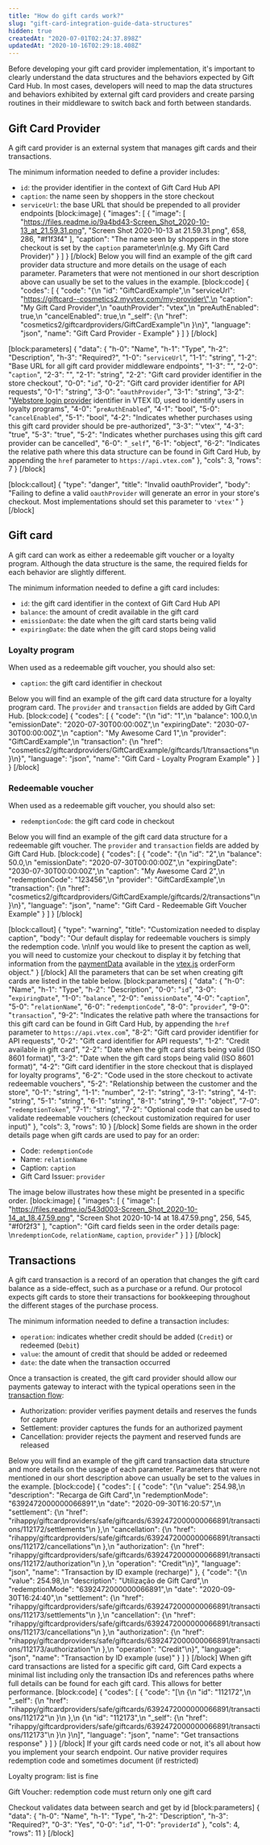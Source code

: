 ```yaml
---
title: "How do gift cards work?"
slug: "gift-card-integration-guide-data-structures"
hidden: true
createdAt: "2020-07-01T02:24:37.898Z"
updatedAt: "2020-10-16T02:29:18.408Z"
---
```

Before developing your gift card provider implementation, it's important to clearly understand the data structures and the behaviors expected by Gift Card Hub. In most cases, developers will need to map the data structures and behaviors exhibited by external gift card providers and create parsing routines in their middleware to switch back and forth between standards.

## Gift Card Provider

A gift card provider is an external system that manages gift cards and their transactions. 

The minimum information needed to define a provider includes:

- `id`: the provider identifier in the context of Gift Card Hub API
- `caption`: the name seen by shoppers in the store checkout
- `serviceUrl`: the base URL that should be prepended to all provider endpoints
[block:image]
{
  "images": [
    {
      "image": [
        "https://files.readme.io/9a4bd43-Screen_Shot_2020-10-13_at_21.59.31.png",
        "Screen Shot 2020-10-13 at 21.59.31.png",
        658,
        286,
        "#f1f3f4"
      ],
      "caption": "The name seen by shoppers in the store checkout is set by the `caption` parameter\n\n(e.g. My Gift Card Provider)"
    }
  ]
}
[/block]
Below you will find an example of the gift card provider data structure and more details on the usage of each parameter. Parameters that were not mentioned in our short description above can usually be set to the values in the example.
[block:code]
{
  "codes": [
    {
      "code": "{\n    \"id\": \"GiftCardExample\",\n    \"serviceUrl\": \"https://giftcard--cosmetics2.myvtex.com/my-provider\",\n    \"caption\": \"My Gift Card Provider\",\n    \"oauthProvider\": \"vtex\",\n    \"preAuthEnabled\": true,\n    \"cancelEnabled\": true,\n    \"_self\": {\n        \"href\": \"cosmetics2/giftcardproviders/GiftCardExample\"\n    }\n}",
      "language": "json",
      "name": "Gift Card Provider - Example"
    }
  ]
}
[/block]

[block:parameters]
{
  "data": {
    "h-0": "Name",
    "h-1": "Type",
    "h-2": "Description",
    "h-3": "Required?",
    "1-0": "`serviceUrl`",
    "1-1": "string",
    "1-2": "Base URL for all gift card provider middleware endpoints",
    "1-3": "",
    "2-0": "`caption`",
    "2-3": "",
    "2-1": "string",
    "2-2": "Gift card provider identifier in the store checkout",
    "0-0": "`id`",
    "0-2": "Gift card provider identifier for API requests",
    "0-1": "string",
    "3-0": "`oauthProvider`",
    "3-1": "string",
    "3-2": "[Webstore login provider](https://developers.vtex.com/docs/login-integration-guide-webstore-oauth2) identifier in VTEX ID, used to identify users in loyalty programs",
    "4-0": "`preAuthEnabled`",
    "4-1": "bool",
    "5-0": "`cancelEnabled`",
    "5-1": "bool",
    "4-2": "Indicates whether purchases using this gift card provider should be pre-authorized",
    "3-3": "'vtex'",
    "4-3": "true",
    "5-3": "true",
    "5-2": "Indicates whether purchases using this gift card provider can be cancelled",
    "6-0": "`_self`",
    "6-1": "object",
    "6-2": "Indicates the relative path where this data structure can be found in Gift Card Hub, by appending the `href` parameter to `https://api.vtex.com`"
  },
  "cols": 3,
  "rows": 7
}
[/block]

[block:callout]
{
  "type": "danger",
  "title": "Invalid oauthProvider",
  "body": "Failing to define a valid `oauthProvider` will generate an error in your store's checkout. Most implementations should set this parameter to `'vtex'`"
}
[/block]
## Gift card

A gift card can work as either a redeemable gift voucher or a loyalty program. Although the data structure is the same, the required fields for each behavior are slightly different. 

The minimum information needed to define a gift card includes:

- `id`: the gift card identifier in the context of Gift Card Hub API
- `balance`: the amount of credit available in the gift card
- `emissionDate`: the date when the gift card starts being valid
- `expiringDate`: the date when the gift card stops being valid

### Loyalty program

When used as a redeemable gift voucher, you should also set:

- `caption`: the gift card identifier in checkout

Below you will find an example of the gift card data structure for a loyalty program card. The `provider` and `transaction` fields are added by Gift Card Hub.
[block:code]
{
  "codes": [
    {
      "code": "{\n    \"id\": \"1\",\n    \"balance\": 100.0,\n    \"emissionDate\": \"2020-07-30T00:00:00Z\",\n    \"expiringDate\": \"2030-07-30T00:00:00Z\",\n    \"caption\": \"My Awesome Card 1\",\n    \"provider\": \"GiftCardExample\",\n    \"transaction\": {\n        \"href\": \"cosmetics2/giftcardproviders/GiftCardExample/giftcards/1/transactions\"\n    }\n}",
      "language": "json",
      "name": "Gift Card - Loyalty Program Example"
    }
  ]
}
[/block]
### Redeemable voucher

When used as a redeemable gift voucher, you should also set:

- `redemptionCode`: the gift card code in checkout

Below you will find an example of the gift card data structure for a redeemable gift voucher. The `provider` and `transaction` fields are added by Gift Card Hub.
[block:code]
{
  "codes": [
    {
      "code": "{\n    \"id\": \"2\",\n    \"balance\": 50.0,\n    \"emissionDate\": \"2020-07-30T00:00:00Z\",\n    \"expiringDate\": \"2030-07-30T00:00:00Z\",\n    \"caption\": \"My Awesome Card 2\",\n    \"redemptionCode\": \"123456\",\n    \"provider\": \"GiftCardExample\",\n    \"transaction\": {\n        \"href\": \"cosmetics2/giftcardproviders/GiftCardExample/giftcards/2/transactions\"\n    }\n}",
      "language": "json",
      "name": "Gift Card - Redeemable Gift Voucher Example"
    }
  ]
}
[/block]

[block:callout]
{
  "type": "warning",
  "title": "Customization needed to display caption",
  "body": "Our default display for redeemable vouchers is simply the redemption code. \n\nIf you would like to present the caption as well, you will need to customize your checkout to display it by fetching that information from the [paymentData](https://github.com/vtex/vtex.js/blob/master/docs/checkout/order-form.md#paymentData) available in the [vtex.js](https://github.com/vtex/vtex.js) orderForm object."
}
[/block]
All the parameters that can be set when creating gift cards are listed in the table below.
[block:parameters]
{
  "data": {
    "h-0": "Name",
    "h-1": "Type",
    "h-2": "Description",
    "0-0": "`id`",
    "3-0": "`expiringDate`",
    "1-0": "`balance`",
    "2-0": "`emissionDate`",
    "4-0": "`caption`",
    "5-0": "`relationName`",
    "6-0": "`redemptionCode`",
    "8-0": "`provider`",
    "9-0": "`transaction`",
    "9-2": "Indicates the relative path where the transactions for this gift card can be found in Gift Card Hub, by appending the `href` parameter to `https://api.vtex.com`",
    "8-2": "Gift card provider identifier for API requests",
    "0-2": "Gift card identifier for API requests",
    "1-2": "Credit available in gift card",
    "2-2": "Date when the gift card starts being valid (ISO 8601 format)",
    "3-2": "Date when the gift card stops being valid (ISO 8601 format)",
    "4-2": "Gift card identifier in the store checkout that is displayed for loyalty programs",
    "6-2": "Code used in the store checkout to activate redeemable vouchers",
    "5-2": "Relationship between the customer and the store",
    "0-1": "string",
    "1-1": "number",
    "2-1": "string",
    "3-1": "string",
    "4-1": "string",
    "5-1": "string",
    "6-1": "string",
    "8-1": "string",
    "9-1": "object",
    "7-0": "`redemptionToken`",
    "7-1": "string",
    "7-2": "Optional code that can be used to validate redeemable vouchers (checkout customization required for user input)"
  },
  "cols": 3,
  "rows": 10
}
[/block]
Some fields are shown in the order details page when gift cards are used to pay for an order:

- Code: `redemptionCode`
- Name: `relationName`
- Caption: `caption`
- Gift Card Issuer: `provider`

The image below illustrates how these might be presented in a specific order.
[block:image]
{
  "images": [
    {
      "image": [
        "https://files.readme.io/543d003-Screen_Shot_2020-10-14_at_18.47.59.png",
        "Screen Shot 2020-10-14 at 18.47.59.png",
        256,
        545,
        "#f0f2f3"
      ],
      "caption": "Gift card fields seen in the order details page: \n`redemptionCode`, `relationName`, `caption`, `provider`"
    }
  ]
}
[/block]
## Transactions

A gift card transaction is a record of an operation that changes the gift card balance as a side-effect, such as a purchase or a refund. Our protocol expects gift cards to store their transactions for bookkeeping throughout the different stages of the purchase process. 

The minimum information needed to define a transaction includes: 

- `operation`: indicates whether credit should be added (`Credit`) or redeemed (`Debit`)
- `value`: the amount of credit that should be added or redeemed
- `date`: the date when the transaction occurred

Once a transaction is created, the gift card provider should allow our payments gateway to interact with the typical operations seen in the [transaction flow](https://help.vtex.com/en/tutorial/fluxo-da-transacao-no-pagamentos--Er2oWmqPIWWyeIy4IoEoQ):

- Authorization: provider verifies payment details and reserves the funds for capture
- Settlement: provider captures the funds for an authorized payment
- Cancellation: provider rejects the payment and reserved funds are released

Below you will find an example of the gift card transaction data structure and more details on the usage of each parameter. Parameters that were not mentioned in our short description above can usually be set to the values in the example.
[block:code]
{
  "codes": [
    {
      "code": "{\n    \"value\": 254.98,\n    \"description\": \"Recarga de Gift Card\",\n    \"redemptionMode\": \"6392472000000066891\",\n    \"date\": \"2020-09-30T16:20:57\",\n    \"settlement\": {\n        \"href\": \"rihappy/giftcardproviders/safe/giftcards/6392472000000066891/transactions/112172/settlements\"\n    },\n    \"cancellation\": {\n        \"href\": \"rihappy/giftcardproviders/safe/giftcards/6392472000000066891/transactions/112172/cancellations\"\n    },\n    \"authorization\": {\n        \"href\": \"rihappy/giftcardproviders/safe/giftcards/6392472000000066891/transactions/112172/authorization\"\n    },\n    \"operation\": \"Credit\"\n}",
      "language": "json",
      "name": "Transaction by ID example (recharge)"
    },
    {
      "code": "{\n    \"value\": 254.98,\n    \"description\": \"Utilização de Gift Card\",\n    \"redemptionMode\": \"6392472000000066891\",\n    \"date\": \"2020-09-30T16:24:40\",\n    \"settlement\": {\n        \"href\": \"rihappy/giftcardproviders/safe/giftcards/6392472000000066891/transactions/112173/settlements\"\n    },\n    \"cancellation\": {\n        \"href\": \"rihappy/giftcardproviders/safe/giftcards/6392472000000066891/transactions/112173/cancellations\"\n    },\n    \"authorization\": {\n        \"href\": \"rihappy/giftcardproviders/safe/giftcards/6392472000000066891/transactions/112173/authorization\"\n    },\n    \"operation\": \"Credit\"\n}",
      "language": "json",
      "name": "Transaction by ID example (use)"
    }
  ]
}
[/block]
When gift card transactions are listed for a specific gift card, Gift Card expects a minimal list including only the transaction IDs and references paths where full details can be found for each gift card. This allows for better performance.
[block:code]
{
  "codes": [
    {
      "code": "[\n    {\n        \"id\": \"112172\",\n        \"_self\": {\n            \"href\": \"rihappy/giftcardproviders/safe/giftcards/6392472000000066891/transactions/112172\"\n        }\n    },\n    {\n        \"id\": \"112173\",\n        \"_self\": {\n            \"href\": \"rihappy/giftcardproviders/safe/giftcards/6392472000000066891/transactions/112173\"\n        }\n    }\n]",
      "language": "json",
      "name": "Get transactions response"
    }
  ]
}
[/block]
If your gift cards need code or not, it's all about how you implement your search endpoint. Our native provider requires redemption code and sometimes document (if restricted)

Loyalty program: list is fine

Gift Voucher: redemption code must return only one gift card

Checkout validates data between search and get by id
[block:parameters]
{
  "data": {
    "h-0": "Name",
    "h-1": "Type",
    "h-2": "Description",
    "h-3": "Required?",
    "0-3": "Yes",
    "0-0": "`id`",
    "1-0": "`providerId`"
  },
  "cols": 4,
  "rows": 11
}
[/block]